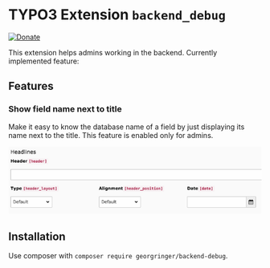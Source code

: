 # TYPO3 Extension `backend_debug`

[![Donate](https://img.shields.io/badge/Donate-PayPal-green.svg)](https://www.paypal.me/GeorgRinger/19.99)

This extension helps admins working in the backend. Currently implemented feature:

## Features

### Show field name next to title

Make it easy to know the database name of a field by just displaying its name next to the title. 
This feature is enabled only for admins.

![Show fieldname](/Resources/Public/Documentation/fieldname.png)

## Installation

Use composer with `composer require georgringer/backend-debug`.
